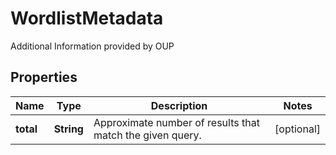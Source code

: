

# WordlistMetadata

Additional Information provided by OUP

## Properties

Name | Type | Description | Notes
------------ | ------------- | ------------- | -------------
**total** | **String** | Approximate number of results that match the given query. |  [optional]



